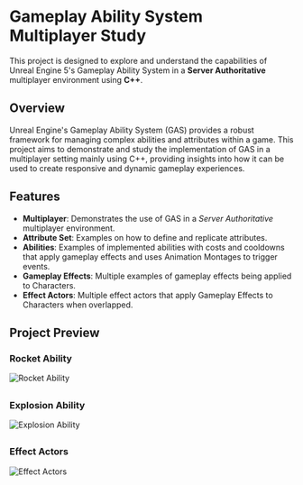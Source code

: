# Gameplay Ability System Multiplayer Study

This project is designed to explore and understand the capabilities of Unreal Engine 5's Gameplay Ability System in a **Server Authoritative** multiplayer environment using **C++**.

## Overview

Unreal Engine's Gameplay Ability System (GAS) provides a robust framework for managing complex abilities and attributes within a game. This project aims to demonstrate and study the implementation of GAS in a multiplayer setting mainly using C++, providing insights into how it can be used to create responsive and dynamic gameplay experiences.

## Features

- **Multiplayer**: Demonstrates the use of GAS in a *Server Authoritative* multiplayer environment.
- **Attribute Set**: Examples on how to define and replicate attributes.
- **Abilities**: Examples of implemented abilities with costs and cooldowns that apply gameplay effects and uses Animation Montages to trigger events.
- **Gameplay Effects**: Multiple examples of gameplay effects being applied to Characters.
- **Effect Actors**: Multiple effect actors that apply Gameplay Effects to Characters when overlapped.

## Project Preview

### Rocket Ability
![Rocket Ability](PreviewGIFs/RocketAbility.gif)
## 
### Explosion Ability
![Explosion Ability](PreviewGIFs/ExplosionAbility.gif)
## 
### Effect Actors
![Effect Actors](PreviewGIFs/EffectActors.gif)
## 
